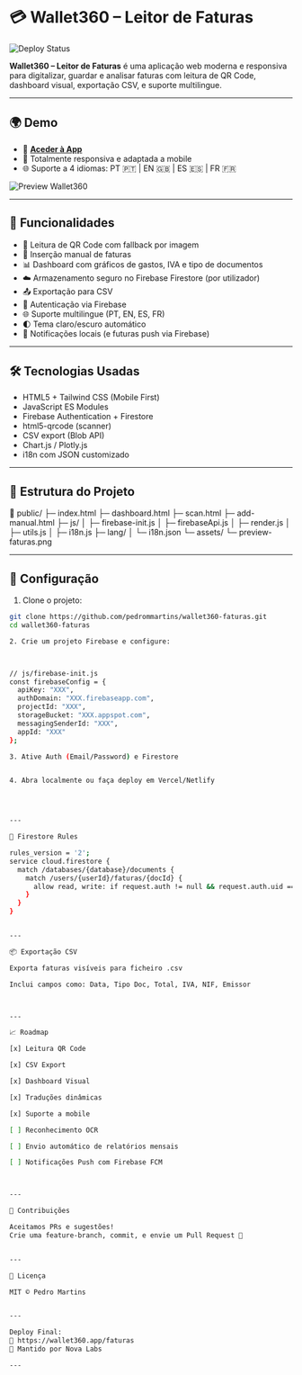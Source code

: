 

# 💳 Wallet360 – Leitor de Faturas

![Deploy Status](https://img.shields.io/website?url=https%3A%2F%2Fwallet360.app%2Ffaturas&label=Deploy&style=flat-square&logo=vercel&color=4ade80)

**Wallet360 – Leitor de Faturas** é uma aplicação web moderna e responsiva para digitalizar, guardar e analisar faturas com leitura de QR Code, dashboard visual, exportação CSV, e suporte multilingue.

---

## 🌍 Demo

- 🔗 **[Aceder à App](https://wallet360.app/faturas)**
- 📱 Totalmente responsiva e adaptada a mobile
- 🌐 Suporte a 4 idiomas: PT 🇵🇹 | EN 🇬🇧 | ES 🇪🇸 | FR 🇫🇷

![Preview Wallet360](https://wallet360.app/assets/preview-faturas.png)

---

## 🚀 Funcionalidades

- 📸 Leitura de QR Code com fallback por imagem
- 🧾 Inserção manual de faturas
- 📊 Dashboard com gráficos de gastos, IVA e tipo de documentos
- ☁️ Armazenamento seguro no Firebase Firestore (por utilizador)
- 📤 Exportação para CSV
- 🔐 Autenticação via Firebase
- 🌐 Suporte multilingue (PT, EN, ES, FR)
- 🌓 Tema claro/escuro automático
- 🔔 Notificações locais (e futuras push via Firebase)

---

## 🛠️ Tecnologias Usadas

- HTML5 + Tailwind CSS (Mobile First)
- JavaScript ES Modules
- Firebase Authentication + Firestore
- html5-qrcode (scanner)
- CSV export (Blob API)
- Chart.js / Plotly.js
- i18n com JSON customizado

---

## 📁 Estrutura do Projeto

📁 public/ ├─ index.html ├─ dashboard.html ├─ scan.html ├─ add-manual.html ├─ js/ │   ├─ firebase-init.js │   ├─ firebaseApi.js │   ├─ render.js │   ├─ utils.js │   ├─ i18n.js ├─ lang/ │   └─ i18n.json └─ assets/ └─ preview-faturas.png

---

## 🔧 Configuração

1. Clone o projeto:

```bash
git clone https://github.com/pedrommartins/wallet360-faturas.git
cd wallet360-faturas

2. Crie um projeto Firebase e configure:



// js/firebase-init.js
const firebaseConfig = {
  apiKey: "XXX",
  authDomain: "XXX.firebaseapp.com",
  projectId: "XXX",
  storageBucket: "XXX.appspot.com",
  messagingSenderId: "XXX",
  appId: "XXX"
};

3. Ative Auth (Email/Password) e Firestore


4. Abra localmente ou faça deploy em Vercel/Netlify




---

🔐 Firestore Rules

rules_version = '2';
service cloud.firestore {
  match /databases/{database}/documents {
    match /users/{userId}/faturas/{docId} {
      allow read, write: if request.auth != null && request.auth.uid == userId;
    }
  }
}


---

📦 Exportação CSV

Exporta faturas visíveis para ficheiro .csv

Inclui campos como: Data, Tipo Doc, Total, IVA, NIF, Emissor



---

📈 Roadmap

[x] Leitura QR Code

[x] CSV Export

[x] Dashboard Visual

[x] Traduções dinâmicas

[x] Suporte a mobile

[ ] Reconhecimento OCR

[ ] Envio automático de relatórios mensais

[ ] Notificações Push com Firebase FCM



---

🤝 Contribuições

Aceitamos PRs e sugestões!
Crie uma feature-branch, commit, e envie um Pull Request 🙌


---

📜 Licença

MIT © Pedro Martins


---

Deploy Final:
🔗 https://wallet360.app/faturas
🧠 Mantido por Nova Labs

---
